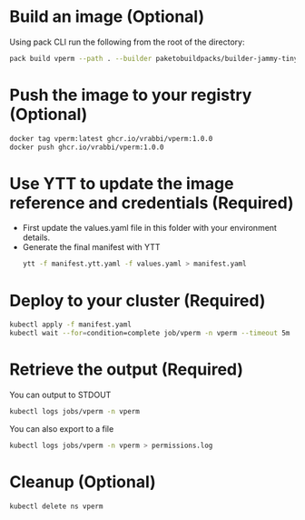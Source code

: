 # Build an image (Optional)
Using pack CLI run the following from the root of the directory:
```bash
pack build vperm --path . --builder paketobuildpacks/builder-jammy-tiny
```
# Push the image to your registry (Optional)
```bash
docker tag vperm:latest ghcr.io/vrabbi/vperm:1.0.0
docker push ghcr.io/vrabbi/vperm:1.0.0
```

# Use YTT to update the image reference and credentials (Required)
* First update the values.yaml file in this folder with your environment details.
* Generate the final manifest with YTT
  ```bash
  ytt -f manifest.ytt.yaml -f values.yaml > manifest.yaml
  ```
# Deploy to your cluster (Required)
```bash
kubectl apply -f manifest.yaml
kubectl wait --for=condition=complete job/vperm -n vperm --timeout 5m
```

# Retrieve the output (Required)
You can output to STDOUT
```bash
kubectl logs jobs/vperm -n vperm
```  
You can also export to a file
```bash
kubectl logs jobs/vperm -n vperm > permissions.log
```

# Cleanup (Optional)
```bash
kubectl delete ns vperm
```
